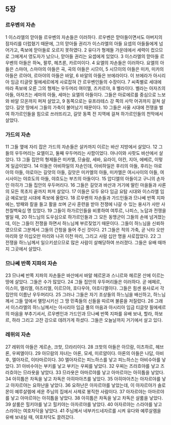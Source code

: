 ## 5장
### 르우벤의 자손
1 이스라엘의 맏아들 르우벤의 자손들은 이러하다. 르우벤은 맏아들이면서도 아버지의 잠자리를 더럽혔기 때문에, 그의 맏아들 권리가 이스라엘의 아들 요셉의 아들들에게 넘어가고, 족보에 맏아들로 오르지 못하였다.
2 유다가 형제들 가운데에서 세력이 컸으므로 그에게서 영도자가 났으나, 맏아들 권리는 요셉에게 있었다.
3 이스라엘의 맏아들 르우벤의 아들은 하녹, 팔루, 헤츠론, 카르미이다.
4 요엘의 자손들은 이러하다. 요엘의 아들은 스마야, 스마야의 아들은 곡, 곡의 아들은 시므이,
5 시므이의 아들은 미카, 미카의 아들은 르아야, 르아야의 아들은 바알,
6 바알의 아들은 브에라이다. 이 브에라가 아시리아 임금 티글랏 필에세르에게 사로잡혀 간 르우벤인들의 수장이다.
7 씨족별로 세대에 따라 족보에 오른 그의 형제는 우두머리 여이엘, 즈카르야,
8 벨라이다. 벨라는 아자즈의 아들, 아자즈는 세마의 아들, 세마는 요엘의 아들이다. 그들은 아로에르를 중심으로 느보와 바알 므온까지 퍼져 살았고,
9 동쪽으로는 유프라테스 강 쪽의 사막 어귀까지 걸쳐 살았다. 길앗 땅에서 그들의 가축이 불어났기 때문이다.
10 그들은 사울 시대에 전쟁을 벌여 하가르인들을 힘으로 쓰러뜨리고, 길앗 동쪽 전 지역에 걸쳐 하가르인들의 천막에서 살았다.
### 가드의 자손
11 그들 옆에 자리 잡은 가드의 자손들은 살카까지 이르는 바산 지방에서 살았다.
12 그들의 우두머리는 요엘이고, 둘째 우두머리는 사팜이었다. 야나이와 사팟도 바산에서 살았다.
13 그들 집안의 형제들은 미카엘, 므술람, 세바, 요라이, 야칸, 지아, 에베르, 이렇게 일곱이었다.
14 이들은 아비하일의 자손인데, 아비하일은 후리의 아들, 후리는 야로아의 아들, 야로아는 길앗의 아들, 길앗은 미카엘의 아들, 미카엘은 여시사이의 아들, 여시사이는 야흐도의 아들, 야흐도는 부즈의 아들이다.
15 압디엘의 아들이고 구니의 손자인 아히가 그들 집안의 우두머리다.
16 그들은 길앗과 바산과 거기에 딸린 마을들과 사론의 모든 목초지 끝까지 퍼져 살았다.
17 이들은 모두 유다 임금 요탐 시대와 이스라엘 임금 예로보암 시대에 족보에 올랐다.
18 르우벤의 자손들과 가드인들과 므나쎄 반쪽 지파에는, 방패와 칼을 들고 활을 쏘며 군사 훈련을 받아 전쟁에 나갈 수 있는 용사가 사만 사천칠백육십 명 있었다.
19 그들이 하가르인들을 비롯하여 여투르, 나피스, 노답과 전쟁을 벌일 때,
20 하느님의 도우심으로 하가르인들과 그 모든 동맹군이 그들의 손에 넘겨졌는데, 이는 그들이 전쟁을 하면서 하느님께 부르짖었기 때문이다. 그들이 하느님을 신뢰하였으므로 그분께서 그들의 간청을 들어 주신 것이다.
21 그들은 적의 가축, 곧 낙타 오만 마리와 양 이십오만 마리와 나귀 이천 마리, 그리고 사람 십만 명을 사로잡았다.
22 그 전쟁을 하느님께서 일으키셨으므로 많은 사람이 살해당하여 쓰러졌다. 그들은 유배 때까지 그곳에서 살았다.
### 므나쎄 반쪽 지파의 자손
23 므나쎄 반쪽 지파의 자손들은 바산에서 바알 헤르몬과 스니르와 헤르몬 산에 이르는 땅에 살았다. 그들은 수가 많았다.
24 그들 집안의 우두머리들은 이러하다. 곧 에페르, 이스이, 엘리엘, 아즈리엘, 이르므야, 호다우야, 야흐디엘이다. 그들은 힘센 용사로서 각 집안의 이름난 우두머리다.
25 그러나 그들은 자기 조상들의 하느님을 배신하고, 하느님께서 그들 앞에서 멸망시키신 그 땅 민족들의 신들을 따르며 불륜을 저질렀다.
26 그래서 이스라엘의 하느님께서는 아시리아 임금 풀의 마음과 아시리아 임금 티글랏 필에세르의 마음을 부추기셔서, 르우벤인과 가드인과 므나쎄 반쪽 지파를 유배 보내, 할라, 하보르, 하라 그리고 고잔 강으로 데려가게 하셨다. 그들은 오늘날까지 거기에서 살고 있다.
### 레위의 자손
27 레위의 아들은 게르손, 크핫, 므라리이다.
28 크핫의 아들은 아므람, 이츠하르, 헤브론, 우찌엘이다.
29 아므람의 자녀는 아론, 모세, 미르얌이다. 아론의 아들은 나답, 아비후, 엘아자르, 이타마르이다.
30 엘아자르는 피느하스를 낳고 피느하스는 아비수아를 낳았다.
31 아비수아는 부키를 낳고 부키는 우찌를 낳았다.
32 우찌는 즈라흐야를 낳고 즈라흐야는 므라욧을 낳았다.
33 므라욧은 아마르야를 낳고 아마르야는 아히툽을 낳았다.
34 아히툽은 차독을 낳고 차독은 아히마아츠를 낳았다.
35 아히마아츠는 아자르야를 낳고 아자르야는 요하난을 낳았다.
36 요하난은 아자르야를 낳았는데, 이 아자르야가 솔로몬이 예루살렘에 세운 주님의 집에서 사제로 봉직한 사람이다.
37 아자르야는 아마르야를 낳고 아마르야는 아히툽을 낳았다.
38 아히툽은 차독을 낳고 차독은 살룸을 낳았다.
39 살룸은 힐키야를 낳고 힐키야는 아자르야를 낳았다.
40 아자르야는 스라야를 낳고 스라야는 여호차닥을 낳았다.
41 주님께서 네부카드네자르를 시켜 유다와 예루살렘을 유배 보내실 때, 여호차닥도 끌려갔다.

